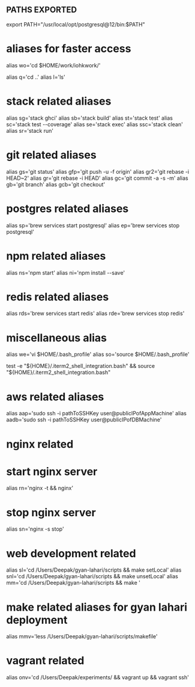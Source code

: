 ## PATHS EXPORTED
export PATH="/usr/local/opt/postgresql@12/bin:$PATH"

# aliases for faster access

alias wo='cd $HOME/work/iohkwork/'

alias q='cd ..'
alias l='ls'


# stack related aliases

alias sg='stack ghci'
alias sb='stack build'
alias st='stack test'
alias sc='stack test --coverage'
alias se='stack exec'
alias ssc='stack clean'
alias sr='stack run'

# git related aliases

alias gs='git status'
alias gfp='git push -u -f origin'
alias gr2='git rebase -i HEAD~2'
alias gr='git rebase -i HEAD'
alias gc='git commit -a -s -m'
alias gb='git branch'
alias gcb='git checkout'

# postgres related aliases

alias sp='brew services start postgresql'
alias ep='brew services stop postgresql'

# npm related aliases

alias ns='npm start'
alias ni='npm install --save'


# redis related aliases

alias rds='brew services start redis'
alias rde='brew services stop redis'

# miscellaneous alias

alias we='vi $HOME/.bash_profile'
alias so='source $HOME/.bash_profile'

test -e "${HOME}/.iterm2_shell_integration.bash" && source "${HOME}/.iterm2_shell_integration.bash"

# aws related aliases

alias aap='sudo ssh -i pathToSSHKey user@publicIPofAppMachine'
alias aadb='sudo ssh -i pathToSSHKey user@publicIPofDBMachine'

# nginx related

# start nginx server
alias rn='nginx -t && nginx'

# stop nginx server
alias sn='nginx -s stop'

# web development related
alias sl='cd /Users/Deepak/gyan-lahari/scripts && make setLocal'
alias snl='cd /Users/Deepak/gyan-lahari/scripts && make unsetLocal'
alias mm='cd /Users/Deepak/gyan-lahari/scripts && make '

# make related aliases for gyan lahari deployment
alias mmv='less /Users/Deepak/gyan-lahari/scripts/makefile'

# vagrant related
alias onv='cd /Users/Deepak/experiments/ && vagrant up && vagrant ssh'



